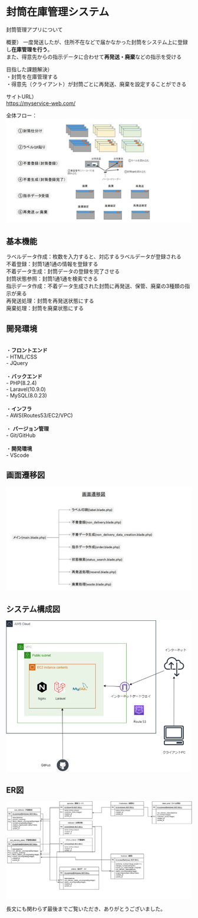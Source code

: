 # 封筒在庫管理システム
封筒管理アプリについて

概要）
一度発送したが、住所不在などで届かなかった封筒をシステム上に登録し**在庫管理を行う**。<br>
また、得意先からの指示データに合わせて**再発送・廃棄**などの指示を受ける<br>

目指した課題解決）<br>
・封筒を在庫管理する<br>
・得意先（クライアント）が封筒ごとに再発送、廃棄を設定することができる<br>

サイトURL）<br>
https://myservice-web.com/

全体フロー：<br>
![全体フロー](/全体フロー.jpg)


## 基本機能<br>
ラベルデータ作成：枚数を入力すると、対応するラベルデータが登録される<br>
不着登録：封筒1通1通の情報を登録する<br>
不着データ生成：封筒データの登録を完了させる<br>
封筒状態参照：封筒1通1通を検索できる<br>
指示データ作成：不着データ生成された封筒に再発送、保管、廃棄の3種類の指示が来る<br>
再発送処理：封筒を再発送状態にする<br>
廃棄処理：封筒を廃棄状態にする<br>

## 開発環境
<br>・**フロントエンド**<br>
    - HTML/CSS<br>
    - JQuery<br>
<br>・**バックエンド**<br>
    - PHP(8.2.4)<br>
    - Laravel(10.9.0)<br>
    - MySQL(8.0.23)<br>
<br>・**インフラ**<br>
    - AWS(Routes53/EC2/VPC)<br>
<br>・ **バージョン管理**<br>
    - Git/GitHub<br>
<br>・**開発環境**<br>
    - VScode<br>

## 画面遷移図

![画面遷移図](/画面遷移図ver2.jpg)

## システム構成図

![システム構成図](/aws.drawio.png)


## ER図

![ER図](/er.drawio.png)


長文にも関わらず最後までご覧いただき、ありがとうございました。
